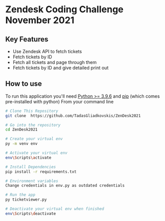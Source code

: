 # Zendesk Coding Challenge November 2021
## Key Features
- Use Zendesk API to fetch tickets
- Fetch tickets by ID
- Fetch all tickets and page through them
- Fetch tickets by ID and give detailed print out
## How to use
To run this application you'll need [Python >= 3.9.6](https://www.python.org/downloads/) and [pip](https://pypi.org/) (which comes pre-installed with python)
From your command line

```bash
# Clone This Repository
git clone  https://github.com/TadasGliadkovskis/ZenDesk2021

# Go into the repository
cd ZenDesk2021

# Create your virtual env
py -m venv env

# Activate your virtual env
env\Scripts\activate

# Install Dependencies
pip install -r requirements.txt

# Environment variables
Change credentials in env.py as outdated credentials

# Run the app
py ticketviewer.py

# Deactivate your virtual env when finished
env\Scripts\deactivate
```
